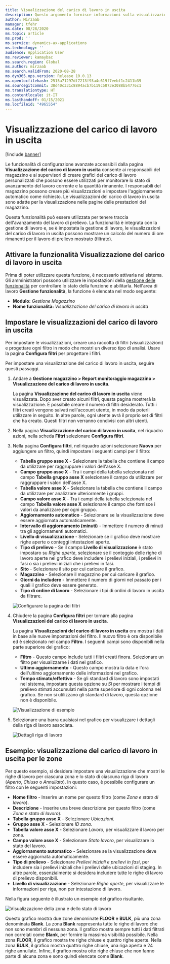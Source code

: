 ```yaml
---
title: Visualizzazione del carico di lavoro in uscita
description: Questo argomento fornisce informazioni sulla visualizzazione del carico di lavoro. Questa funzionalità consente ai responsabili del magazzino e ai supervisori di creare grafici del carico di lavoro personalizzati che possono essere utilizzati per monitorare lo stato di avanzamento del lavoro corrente e la quantità rimanente. I responsabili del magazzino possono creare più visualizzazioni e impostare l'aggiornamento automatico come richiesto.
author: Mirzaab
manager: tfehr
ms.date: 08/28/2020
ms.topic: article
ms.prod: ''
ms.service: dynamics-ax-applications
ms.technology: ''
audience: Application User
ms.reviewer: kamaybac
ms.search.region: Global
ms.author: mirzaab
ms.search.validFrom: 2020-08-28
ms.dyn365.ops.version: Release 10.0.13
ms.openlocfilehash: 2515a71297df7213f93a4c619f7eebf1c2411b39
ms.sourcegitcommit: 38d40c331c8894acb7b119c5073e3088b54776c1
ms.translationtype: HT
ms.contentlocale: it-IT
ms.lasthandoff: 01/15/2021
ms.locfileid: "4965554"
---
```

# <a name="outbound-workload-visualization"></a>Visualizzazione del carico di lavoro in uscita

[!include [banner](../includes/banner.md)]

Le funzionalità di configurazione avanzate accessibili dalla pagina **Visualizzazione del carico di lavoro in uscita** consente ai responsabili del magazzino e ai supervisori di creare grafici del carico di lavoro personalizzati che possono essere utilizzati per monitorare lo stato di avanzamento del lavoro corrente e la quantità rimanente. I responsabili del magazzino possono creare più visualizzazioni e impostare l'aggiornamento automatico come richiesto. Le visualizzazioni del carico di lavoro in uscita sono adatte per la visualizzazione nelle pagine delle prestazioni del magazzino.

Questa funzionalità può essere utilizzata per tenere traccia dell'avanzamento del lavoro di prelievo. La funzionalità è integrata con la gestione di lavoro e, se è impostata la gestione di lavoro, le visualizzazioni del carico di lavoro in uscita possono mostrare un calcolo del numero di ore rimanenti per il lavoro di prelievo mostrato (filtrato).

## <a name="turn-on-the-outbound-workload-visualization-feature"></a>Attivare la funzionalità Visualizzazione del carico di lavoro in uscita

Prima di poter utilizzare questa funzione, è necessario attivarla nel sistema. Gli amministratori possono utilizzare le impostazioni della [gestione delle funzionalità](../../fin-ops-core/fin-ops/get-started/feature-management/feature-management-overview.md) per controllare lo stato della funzione e abilitarla. Nell'area di lavoro **Gestione funzionalità**, la funzione è elencata nel modo seguente:

- **Modulo:** *Gestione Magazzino*
- **Nome funzionalità:** *Visualizzazione del carico di lavoro in uscita*

## <a name="set-up-outbound-workload-visualizations"></a>Impostare le visualizzazioni del carico di lavoro in uscita

Per impostare le visualizzazioni, creare una raccolta di filtri (visualizzazioni) e progettare ogni filtro in modo che mostri un diverso tipo di analisi. Usare la pagina **Configura filtri** per progettare i filtri.

Per impostare una visualizzazione del carico di lavoro in uscita, seguire questi passaggi.

1. Andare a **Gestione magazzino \> Report monitoraggio magazzino \> Visualizzazione del carico di lavoro in uscita**.

    La pagina **Visualizzazione del carico di lavoro in uscita** viene visualizzata. Dopo aver creato alcuni filtri, questa pagina mostrerà la visualizzazione. È possibile creare il numero di filtri desiderato. Tutti i filtri creati vengono salvati nell'account utente, in modo da poterli utilizzare in seguito. In altre parole, ogni utente avrà il proprio set di filtri che ha creato. Questi filtri non verranno condivisi con altri utenti.

1. Nella pagina **Visualizzazione del carico di lavoro in uscita**, nel riquadro azioni, nella scheda **Filtri** selezionare **Configura filtri**.
1. Nella pagina **Configura filtri**, nel riquadro azioni selezionare **Nuovo** per aggiungere un filtro, quindi impostare i seguenti campi per il filtro:

    - **Tabella gruppo asse X** - Selezionare la tabella che contiene il campo da utilizzare per raggruppare i valori dell'asse X.
    - **Campo gruppo asse X** - Tra i campi della tabella selezionata nel campo **Tabella gruppo asse X** selezionare il campo da utilizzare per raggruppare i valori dell'asse X.
    - **Tabella valore asse X** - Selezionare la tabella che contiene il campo da utilizzare per analizzare ulteriormente i gruppi.
    - **Campo valore asse X** - Tra i campi della tabella selezionata nel campo **Tabella valore asse X** selezionare il campo che fornisce i valori da analizzare per ogni gruppo.
    - **Aggiornamento automatico** - Selezionare se la visualizzazione deve essere aggiornata automaticamente.
    - **Intervallo di aggiornamento (minuti)** - Immettere il numero di minuti tra gli aggiornamenti automatici.
    - **Livello di visualizzazione** - Selezionare se il grafico deve mostrare righe aperte o conteggi intestazioni aperte.
    - **Tipo di prelievo** - Se il campo **Livello di visualizzazione** è stato impostaro su _Righe aperte_, selezionare se il conteggio delle righe di lavoro aperte nel grafico deve includere i prelievi iniziali, i prelievi in fasi o sia i prelievi iniziali che i prelievi in fasi.
    - **Sito** - Selezionare il sito per cui caricare il grafico.
    - **Magazzino** - Selezionare il magazzino per cui caricare il grafico.
    - **Giorni da includere** - Immettere il numero di giorni nel passato per i quali il grafico deve essere generato.
    - **Tipo di ordine di lavoro** - Selezionare i tipi di ordini di lavoro in uscita da filtrare.

    ![Configurare la pagina dei filtri](media/work-viz-filters-1.png "Configurare la pagina dei filtri")

1. Chiudere la pagina **Configura filtri** per tornare alla pagina **Visualizzazioni del carico di lavoro in uscita**.

    La pagina **Visualizzazioni del carico di lavoro in uscita** ora mostra i dati in base alle nuove impostazioni del filtro. Il nuovo filtro è ora disponibile ed è selezionato nel campo **Filtro**. I seguenti campi sono disponibili nella parte superiore del grafico:

    - **Filtro** - Questo campo include tutti i filtri creati finora. Selezionare un filtro per visualizzarne i dati nel grafico.
    - **Ultimo aggiornamento** - Questo campo mostra la data e l'ora dell'ultimo aggiornamento delle informazioni nel grafico.
    - **Tempo stimato/effettivo** - Se gli standard di lavoro sono impostati nel sistema, impostare questa opzione su *Sì* per mostrare i tempi di prelievo stimati accumulati nella parte superiore di ogni colonna nel grafico. Se non si utilizzano gli standard di lavoro, questa opzione non è disponibile.

    ![Visualizzazione di esempio](media/work-viz-chart.png "Visualizzazione di esempio")

1. Selezionare una barra qualsiasi nel grafico per visualizzare i dettagli della riga di lavoro associata.

    ![Dettagli riga di lavoro](media/work-viz-work-details.png "Dettagli riga di lavoro")

## <a name="example-outbound-workload-visualization-for-zones"></a>Esempio: visualizzazione del carico di lavoro in uscita per le zone

Per questo esempio, si desidera impostare una visualizzazione che mostri le righe di lavoro per ciascuna zona e lo stato di ciascuna riga di lavoro (_Aperto_, _Chiuso_ o _Annullato_). In questo caso, è possibile configurare un filtro con le seguenti impostazioni:

- **Nome filtro** - Inserire un nome per questo filtro (come _Zona e stato di lavoro_).
- **Descrizione** - Inserire una breve descrizione per questo filtro (come _Zona e stato di lavoro_).
- **Tabella gruppo asse X** - Selezionare _Ubicazioni._
- **Gruppo asse X** - Selezionare _ID zona_.
- **Tabella valore asse X** - Selezionare _Lavoro_, per visualizzare il lavoro per zona.
- **Campo valore asse X** - Selezionare _Stato lavoro_, per visualizzare lo stato del lavoro.
- **Aggiornamento automatico** - Selezionare se la visualizzazione deve essere aggiornata automaticamente.
- **Tipo di prelievo** - Selezionare _Prelievi iniziali e prelievi in fasi_, per includere sia i prelievi iniziali che i prelievi dalle ubicazioni di staging. In altre parole, essenzialmente si desidera includere tutte le righe di lavoro di prelievo disponibili.
- **Livello di visualizzazione** - Selezionare _Righe aperte_, per visualizzare le informazioni per riga, non per intestazione di lavoro.

Nella figura seguente è illustrato un esempio del grafico risultante.

![Visualizzazione della zona e dello stato di lavoro](media/work-viz-chart.png "Visualizzazione della zona e dello stato di lavoro")

Questo grafico mostra due zone denominate **FLOOR** e **BULK**, più una zona denominata **Blank**. La zona **Blank** rappresenta tutte le righe di lavoro che non sono membri di nessuna zona. Il grafico mostra sempre tutti i dati filtrati non correlati come **Blank**, per fornire la massima visibilità possibile. Nella zona **FLOOR**, il grafico mostra tre righe chiuse e quattro righe aperte. Nella zona **BULK**, il grafico mostra quattro righe chiuse, una riga aperta e 24 righe annullate. Infine, il grafico mostra otto righe chiuse che non fanno parte di alcuna zona e sono quindi elencate come **Blank**.
